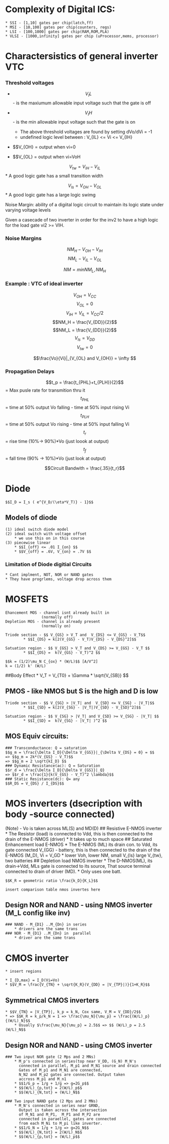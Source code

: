 # Complexity of Digital ICS:
	* SSI - [1,10] gates per chip(latch,ff)
	* MSI - [10,100] gates per chip(counters, regs)
	* LSI - [100,1000] gates per chip(RAM,ROM,PLA)
	* VLSI - [1000,infinity] gates per chip (uProcessor,mems, processor)
	
# Charactersistics of general inverter VTC

### Threshold voltages
* $$V_IL$$  -  is the maxiumum allowable input voltage such that the gate is off
* $$V_IH$$ - is the min allowable input voltage such that the gate is on
	* The above threshold voltages are found by setting dVo/dVi = -1
	* undefined logic level between : V_{IL} <= Vi <= V_{IH}

* $$V_{OH} = output when vi=0
* $$V_{OL} = output when vi=VoH


$$V_{tw}= V_{IH} - V_{IL}$$ 
	* A good logic gate has a small transition width

$$V_{ls} = V_{OH} - V_{OL}$$
	* A good logic gate has a large logic swimg

Noise Margin: ability of a digiital logic circuit to maintain its logic state
under varying voltage levels

Given a casecade of two inverter in order for the inv2 to have a high logic for 
the load gate vi2 >= VIH.


### Noise Margins

$$NM_H - V_{OH} - V_{IH}$$
$$NM_L - V_{IL} - V_{OL}$$

$$NM = min{NM_L, NM_H}$$

### Example : VTC of ideal inverter
 $$V_{OH} = V_{CC}$$
 $$V_{OL} = 0$$
 $$V_{IH} = V_{IL} = V_{CC}/2$$
 $$NM_H = \frac{V_{DD}}{2}$$
 $$NM_L = \frac{V_{DD}}{2}$$
 $$V_{ls} = V_{DD} $$
 $$V_{tw} = 0 $$

 $$\frac{Vo}{Vi}|_{V_{OL} and V_{OH}} = \infty $$

### Propagation Delays

 $$t_p = \frac{t_{PHL}+t_{PLH}}{2}$$ = Max pusle rate for transmition thru it
 $$t_{PHL}$$ = time at 50% output Vo falling - time at 50% input rising Vi
 $$t_{PLH}$$ = time at 50% output Vo rising - time at 50% input falling Vi
 $$t_r$$ = rise time (10%-> 90%)*Vo (just loook at output) 
 $$t_f$$ = fall time (90% -> 10%)*Vo (just look at output)

 $$Circuit Bandwith = \frac{.35}{t_r}$$


# Diode

	$$I_D = I_s ( e^{V_D/(\eta*V_T)} - 1}$$	

## Models of diode
	(1) ideal switch diode model
	(2) ideal switch with voltage offset 
		* we use this on in this course
	(3) piecewise linear 
		* $$I_{off} <= .01 I_{on} $$
		* $$V_{off} = .6V, V_{on} = .7V $$
	
### Limitation of Diode digitial Circuits
	* Cant implment, NOT, NOR or NAND gates
	* They have progrlems, voltage drop across them

# MOSFETS
	Ehancement MOS - channel isnt already built in 
					(normally off)
	Depletion MOS - channel is already present
					(normally on)

	Triode section - $$ V_{GS} > V_T and  V_{DS} <= V_{GS} - V_T$$
			* $$I_{DS} = k[2(V_{GS} - V_T)V_{DS} - V_{DS}^2]$$

	Satuation region - $$ V_{GS} > V_T and V_{DS} >= V_{GS} - V_T $$
			* $$I_{DS} =  k(V_{GS} - V_T)^2 $$

	$$k = (1/2)\mu_N C_{ox} * (W/L)$$ [A/V^2]
	k = (1/2) k' (W/L)

##Body Effect 
	* V_T = V_{T0} + \Gamma * \sqrt{V_{SB}} $$

## PMOS - like NMOS but S is the high and D is low
	Triode section - $$ V_{SG} > |V_T| and  V_{SD} <= V_{SG} - |V_T|$$
			* $$I_{SD} = k[2(V_{SG} - |V_T|)V_{SD} - V_{SD}^2]$$

	Satuation region - $$ V_{SG} > |V_T| and V_{SD} >= V_{SG} - |V_T| $$
			* $$I_{SD} =  k(V_{SG} - |V_T| )^2 $$

## MOS Equiv circuits: 
	### Transconductance: Q = saturation
	$$g_m = \frac{\Delta I_D}{\Delta V_{GS}}|_{\Delta V_{DS} = 0} = $$
	=> $$g_m = 2k*(V_{GS} - V_T)$$
	=> $$g_m = 2 \sqrt{kI_D} $$
	### Dynamic Resistance(ac): Q = Saturation
	$$r_d = \frac{\Delta I_D}{\Delta V_{GS}}|_Q}
	=> $$r_d = \frac{1}{k(V_{GS} - V_T)^2 \lambda}$$
	### Static Resistance(dc): Q= any
	$$R_DS = V_{DS} / I_{DS}$$

# MOS inverters (dsecription with body -source connected)
(Note) - Vo is taken across ML(S) and MD(D)
	## Resistive E-NMOS inverter 
		* The Resistor (load) is connected to Vdd,
		  this is then connected to the drain
		  of the E-NMOS (driver)
		* It takes up to much space
	## Saturated Enhancement load E-NMOS
		* The E-NMOS (ML) its drain con. to Vdd,
		  its gate connected V_{GG} - battery,
		  this is then connected to the drain
		  of the E-NMOS (M_D), Vi = V_GD
		* lower Voh, lower NM, small V_{ls}
		  large V_{tw}, two batteries
	## Depletion load NMOS inverter 
		* The D-NMOS(ML), its drain->Vdd,
		  MLs gate is connected to its source,
		  That source terminal connected to drain
		  of driver (MD).
		* Only uses one batt.

	$$K_R = geometric ratio \frac{k_D}{K_L}$$

	insert comparison table nmos invertes here

## Design NOR and NAND - using NMOS inverter (M_L config like inv)

	### NAND - M_{D1} ..M_{Dn} in series
		* drivers are the same trans
	### NOR - M_{D1} ..M_{Dn} in  parallel
		* driver are the same trans

# CMOS inverter 
	* insert regions 

	* I_{D,max} = I_D(Vi=Vo)	
	* $$V_M = \frac{V_{TN} + \sqrt{K_R}(V_{DD} = |V_{TP}|)}{1+K_R}$$
	
## Symmetrical CMOS inverters
	* $$V_{TN} = |V_{TP}|, k_p = k_N, Cox same, V_M = V_{DD}/2$$
	* => $$K_R = k_p/k_N = 1 => \frac{\mu_N}{\mu_p} = \frac{(W/L)_p}{(W/L)_N}$$
		* Usually $\frac{\mu_N}{\mu_p} = 2.5$$ => $$ (W/L)_p = 2.5 (W/L)_N$$
## Design NOR and NAND - using CMOS inverter
	### Two input NOR gate (2 Mps and 2 MNs)
		* M_p's connected in series(top near V_DD, (G_N) M_N's
		  connected in parallel, M_p1 and M_N1 source and drain connected
		  Gates of M_p1 and M_N1 are connected,
		  N_N2 and M_p2 gates are connected. Output taken
		  accross M_p1 and M_n1 
		* $$1/G_p = 1/g + 1/g => g=2G_p$$
		* $$(W/L)_{p,tot} = 2(W/L)_p$$
		* $$(W/L)_{N,tot} = (W/L)_N$$
	
	### Two input NAND gate (2 Mps and 2 MNs)
		* M_N's connected in series near GRND,
		  Output is taken across the intersection
		  of M_N1 and M_P1,  M_P1 and M_P2 are 
		  connected in paraellel, gates are connected
		  from each M_Ni to M_pi like inverter.
		* $$1/G_N = 1/g + 1/g => g=2G_N$$
		* $$(W/L)_{N,tot} = 2(W/L)_N$$
		* $$(W/L)_{p,tot} = (W/L)_p$$
		



	





















